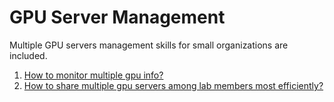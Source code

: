 # GPU Server Management
Multiple GPU servers management skills for small organizations are included.

1. [How to monitor multiple gpu info?](https://github.com/Linwei-Tao/GPU-Server-Management/blob/main/monitor_gpuinfo.md)
2. [How to share multiple gpu servers among lab members most efficiently?](https://github.com/Linwei-Tao/GPU-Server-Management/blob/main/use_gpus.md)
